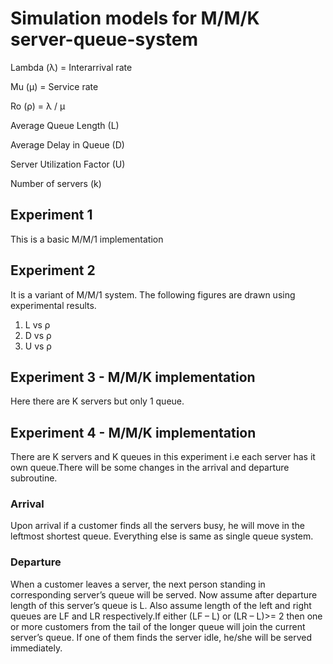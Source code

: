 # Simulation models for M/M/K server-queue-system


Lambda (λ) = Interarrival rate

Mu (μ) = Service rate

Ro (ρ) = λ / μ

Average Queue Length (L)

Average Delay in Queue (D)

Server Utilization Factor (U)

Number of servers (k)

## Experiment 1
This is a basic M/M/1 implementation

## Experiment 2
It is a variant of M/M/1 system. The following figures are drawn using experimental
results.
1. L vs ρ
2. D vs ρ
3. U vs ρ

## Experiment 3 - M/M/K implementation
Here there are K servers but only 1 queue.

## Experiment 4 - M/M/K implementation
There are K servers and K queues in this experiment i.e each server has it own queue.There will be some changes in the arrival and departure subroutine.

### Arrival
Upon arrival if a customer finds all the servers busy, he will move in the leftmost shortest queue. Everything else is same as single queue system.

### Departure
When a customer leaves a server, the next person standing in corresponding server’s queue will be served. Now assume after departure length of this server’s
queue is L. Also assume length of the left and right queues are LF and LR respectively.If either (LF – L) or (LR – L)>= 2 then one or more customers from the tail of the longer queue will join the current server’s queue. If one of them finds the server idle, he/she will be served immediately.
